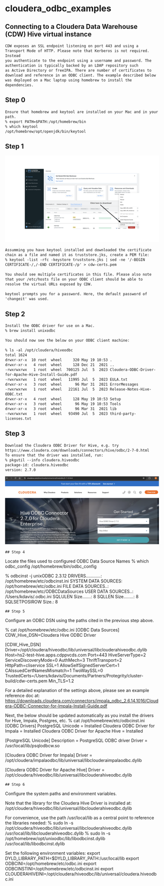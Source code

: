 # cloudera_odbc_examples

## Connecting to a Cloudera Data Warehouse (CDW) Hive virtual instance
```
CDW exposes an SSL endpoint listening on port 443 and using a Transport Mode of HTTP. Please note that Kerberos is not required. Instead 
you authenticate to the endpoint using a username and password. The authentication is typically backed by an LDAP repository such
as Active Directory or freeIPA. There are number of certificates to download and reference in an ODBC client. The example described below
was deployed on a Mac laptop using homebrew to install the dependencies.
```
## Step 0
```
Ensure that homebrew and keytool are installed on your Mac and in your path.
% export PATH=$PATH:/opt/homebrew/bin
% which keytool
/opt/homebrew/opt/openjdk/bin/keytool
```
## Step 1
![image](./images/download-cdw-hive-certs.001.png)
```
Assumming you have keytool installed and downloaded the certificate chain as a file and named it as truststore.jks, create a PEM file:
% keytool -list -rfc -keystore truststore.jks | sed -ne '/-BEGIN CERTIFICATE-/,/-END CERTIFICATE-/p' > cdw-certs.pem

You should see multiple certificates in this file. Please also note that your /etc/hosts file on your ODBC client should be able to
resolve the virtual URLs exposed by CDW.

keytool prompts you for a password. Here, the default password of 'changeit' was used.
```
## Step 2
```
Install the ODBC driver for use on a Mac.
% brew install unixodbc

You should now see the below on your ODBC client machine:

% ls -al /opt/cloudera/hiveodbc
total 1624
drwxr-xr-x  10 root  wheel     320 May 19 10:53 .
drwxr-xr-x   4 root  wheel     128 Dec 21  2021 ..
-rwxrwxrwx   1 root  wheel  700125 Jul  5  2023 Cloudera-ODBC-Driver-for-Apache-Hive-Install-Guide.pdf
-rwxrwxrwx   1 root  wheel   11995 Jul  5  2023 EULA.txt
drwxr-xr-x   3 root  wheel      96 Mar 31  2021 ErrorMessages
-rwxrwxrwx   1 root  wheel   22161 Jul  5  2023 Release-Notes-Hive-ODBC.txt
drwxr-xr-x   4 root  wheel     128 May 19 10:53 Setup
drwxr-xr-x   3 root  wheel      96 May 19 10:53 Tools
drwxr-xr-x   3 root  wheel      96 Mar 31  2021 lib 
-rwxrwxrwx   1 root  wheel   93490 Jul  5  2023 third-party-licenses.txt
```
## Step 3
```
Download the Cloudera ODBC Driver for Hive, e.g. try https://www.cloudera.com/downloads/connectors/hive/odbc/2-7-0.html
To ensure that the driver was installed, run:
% pkgutil --info cloudera.hiveodbc
package-id: cloudera.hiveodbc
version: 2.7.0
```
![image](./images/download-hive-odbc-driver.png)
```
## Step 4
```
Locate the files used to configured ODBC Data Source Names
% which odbc_config
/opt/homebrew/bin/odbc_config

% odbcinst -j
unixODBC 2.3.12
DRIVERS............: /opt/homebrew/etc/odbcinst.ini
SYSTEM DATA SOURCES: /opt/homebrew/etc/odbc.ini
FILE DATA SOURCES..: /opt/homebrew/etc/ODBCDataSources
USER DATA SOURCES..: /Users/kdavis/.odbc.ini
SQLULEN Size.......: 8
SQLLEN Size........: 8
SQLSETPOSIROW Size.: 8
```
## Step 5
```
Configure an ODBC DSN using the paths cited in the previous step above.

% cat /opt/homebrew/etc/odbc.ini
[ODBC Data Sources]
CDW_Hive_DSN=Cloudera Hive ODBC Driver

[CDW_Hive_DSN]
Driver=/opt/cloudera/hiveodbc/lib/universal/libclouderahiveodbc.dylib
Host=hs2-test-hive.apps.cdppvcds.com
Port=443
HiveServerType=2
ServiceDiscoveryMode=0
AuthMech=3
ThriftTransport=2
HttpPath=cliservice
SSL=1
AllowSelfSignedServerCert=1
CAIssuedCertNamesMismatch=1
TwoWaySSL=0
TrustedCerts=/Users/kdavis/Documents/Partners/Protegrity/cluster-build/cdw-certs.pem
Min_TLS=1.2

For a detailed explanation of the settings above, please see an example reference doc at:
https://downloads.cloudera.com/connectors/impala_odbc_2.6.14.1016/Cloudera-ODBC-Connector-for-Impala-Install-Guide.pdf

Next, the below should be updated automatically as you install the drivers for Hive, Impala, Postgres, etc.
% cat /opt/homebrew/etc/odbcinst.ini
[ODBC Drivers]
PostgreSQL Unicode                   = Installed
Cloudera ODBC Driver for Impala      = Installed
Cloudera ODBC Driver for Apache Hive = Installed

[PostgreSQL Unicode]
Description = PostgreSQL ODBC driver
Driver      = /usr/local/lib/psqlodbcw.so

[Cloudera ODBC Driver for Impala]
Driver = /opt/cloudera/impalaodbc/lib/universal/libclouderaimpalaodbc.dylib

[Cloudera ODBC Driver for Apache Hive]
Driver = /opt/cloudera/hiveodbc/lib/universal/libclouderahiveodbc.dylib
```
## Step 6
```
Configure the system paths and environment variables.

Note that the library for the Cloudera Hive Driver is installed at:
/opt/cloudera/hiveodbc/lib/universal/libclouderahiveodbc.dylib

For convenience, use the path /usr/local/lib as a central point to reference the libraries needed:
% sudo ln -s /opt/cloudera/hiveodbc/lib/universal/libclouderahiveodbc.dylib /usr/local/lib/libclouderahiveodbc.dylib
% sudo ln -s /opt/homebrew/opt/unixodbc/lib/libodbcinst.dylib /usr/local/lib/libodbcinst.dylib

Set the following environment variables:
export DYLD_LIBRARY_PATH=$DYLD_LIBRARY_PATH:/usr/local/lib
export ODBCINI=/opt/homebrew/etc/odbc.ini
export ODBCINSTINI=/opt/homebrew/etc/odbcinst.ini
export CLOUDERAHIVEINI=/opt/cloudera/hiveodbc/lib/universal/cloudera.hiveodbc.ini
```




